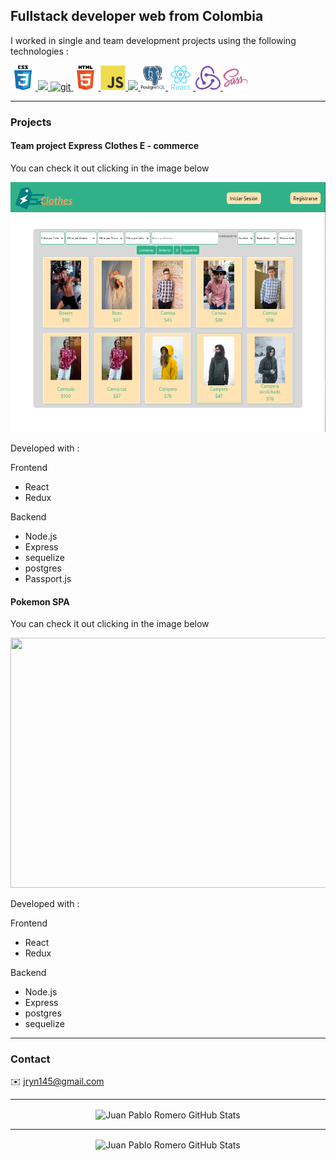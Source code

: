 ## Fullstack developer web from Colombia

I worked in single and team development projects using the following technologies :
<p align="left"> <a href="https://www.w3schools.com/css/" target="_blank" rel="noreferrer"> <img src="https://raw.githubusercontent.com/devicons/devicon/master/icons/css3/css3-original-wordmark.svg" alt="css3" width="40" height="40"/> </a> <a href="https://expressjs.com" target="_blank" rel="noreferrer"> <img src="https://img.icons8.com/officel/40/null/express-js.png"/> </a> <a href="https://git-scm.com/" target="_blank" rel="noreferrer"> <img src="https://www.vectorlogo.zone/logos/git-scm/git-scm-icon.svg" alt="git" width="40" height="40"/> </a> <a href="https://www.w3.org/html/" target="_blank" rel="noreferrer"> <img src="https://raw.githubusercontent.com/devicons/devicon/master/icons/html5/html5-original-wordmark.svg" alt="html5" width="40" height="40"/> </a> <a href="https://developer.mozilla.org/en-US/docs/Web/JavaScript" target="_blank" rel="noreferrer"> <img src="https://raw.githubusercontent.com/devicons/devicon/master/icons/javascript/javascript-original.svg" alt="javascript" width="40" height="40"/> </a> <a href="https://nodejs.org" target="_blank" rel="noreferrer"> <img src="https://img.icons8.com/fluency/48/null/node-js.png"/> </a> <a href="https://www.postgresql.org" target="_blank" rel="noreferrer"> <img src="https://raw.githubusercontent.com/devicons/devicon/master/icons/postgresql/postgresql-original-wordmark.svg" alt="postgresql" width="40" height="40"/> </a> <a href="https://reactjs.org/" target="_blank" rel="noreferrer"> <img src="https://raw.githubusercontent.com/devicons/devicon/master/icons/react/react-original-wordmark.svg" alt="react" width="40" height="40"/> </a> <a href="https://redux.js.org" target="_blank" rel="noreferrer"> <img src="https://raw.githubusercontent.com/devicons/devicon/master/icons/redux/redux-original.svg" alt="redux" width="40" height="40"/> </a> <a href="https://sass-lang.com" target="_blank" rel="noreferrer"> <img src="https://raw.githubusercontent.com/devicons/devicon/master/icons/sass/sass-original.svg" alt="sass" width="40" height="40"/> </a> </p>

---

### Projects
#### Team project Express Clothes E - commerce 
<span>You can check it out clicking in the image below </span>

<a href="https://express-clothes.vercel.app">
  <img src="https://github.com/07krW5Hnr5ghy/07krW5Hnr5ghy/blob/main/Screenshot%20from%202022-11-07%2011-03-30.png?raw=true" width=600 height=400
 />
</a>

Developed with :

Frontend
- React
- Redux

Backend 
- Node.js
- Express
- sequelize
- postgres
- Passport.js

#### Pokemon SPA
<span>You can check it out clicking in the image below </span>

<a href="https://pi-pokemon-main-client-a1yl.vercel.app">
  <img src="https://user-images.githubusercontent.com/107215929/200466427-3af03555-9392-439d-8725-2e2b45166892.png" width=600 height=400
 />
</a>

Developed with :

Frontend
- React
- Redux

Backend 
- Node.js
- Express
- postgres
- sequelize

----
### Contact

:envelope: jryn145@gmail.com

---
<p align="center">
    <img align="center" alt="Juan Pablo Romero GitHub Stats" src="https://github-readme-stats.vercel.app/api/top-langs/?username=07krW5Hnr5ghy&layout=compact&theme=tokyonight" />
</p>

---

<p align="center">
    <img align="center" alt="Juan Pablo Romero GitHub Stats" src="https://github-readme-stats.vercel.app/api?username=07krW5Hnr5ghy&show_icons=true&count_private=true&theme=tokyonight" />
</p>




